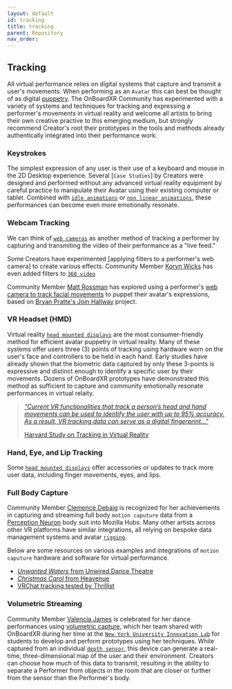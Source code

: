 ```yaml
---
layout: default
id: tracking
title: tracking
parent: Repository
nav_order: 
---
```


## Tracking
All virtual performance relies on digital systems that capture and transmit a user's movements. When performing as an `Avatar` this can best be thought of as digital [puppetry](https://en.wikipedia.org/wiki/Puppetry). The OnBoardXR Community has experimented with a variety of systems and techniques for tracking and expressing a performer's movements in virtual reality and welcome all artists to bring their own creative practive to this emerging medium, but strongly recommend Creator's root their prototypes in the tools and methods already authentically integrated into their performance work.

### Keystrokes
The simplest expression of any user is their use of a keyboard and mouse in the 2D Desktop experience. Several [`Case Studies`] by Creators were designed and performed without any advanced virtual reality equipment by careful practice to manipulate their Avatar using their existing computer or tablet. Combined with [`idle animations`]() or [`non linear animations`](), these performances can become even more emotionally resonate. 

### Webcam Tracking
We can think of [`web cameras`](./glossary-webcam.md) as another method of tracking a performer by capturing and transmiting the video of their performance as a "live feed."

Some Creators have experimented [applying filters to a performer's web camera] to create various effects. Community Member [Koryn Wicks](./koryn-wicks.md) has even added filters to [`360 video`](./glossary-360.md)

Community Member [Matt Rossman](https://mattrossman.com/) has explored using a performer's [web camera to track facial movements](https://twitter.com/sagefreeman/status/1490390398799253510?s=20&t=cd9TFOdiM4IDkOzsjHtu_A) to puppet their avatar's expressions, based on [Bryan Pratte's Join Hallway](https://twitter.com/btp4z7) project. 

### VR Headset (HMD)
Virtual reality [`head mounted displays`](./glossary-hmd.md) are the most consumer-friendly method for efficient avatar puppetry in virtual reality. Many of these systems offer users three (3) points of tracking using hardware worn on the user's face and controllers to be held in each hand. Early studies have already shown that the biometric data captured by only these 3-points is expressive and distinct enough to identify a specific user by their movements. Dozens of OnBoardXR prototypes have demonstrated this method as sufficient to capture and community emotionally resonate performances in virtual relaity.

>[*"Current VR functionalities that track a person’s head and hand movements can be used to identify the user with up to 95% accuracy. As a result, VR tracking data can serve as a digital fingerprint..."*](https://onlabor.org/ready-employee-one-data-privacy-within-the-metaverse/)
>
>[Harvard Study on Tracking in Virtual Reality](https://carrcenter.hks.harvard.edu/files/cchr/files/ccdp_2020-008_brittanheller.pdf)

### Hand, Eye, and Lip Tracking
Some [`head mounted displays`](./glossary-hmd.md) offer accessories or updates to track more user data, including finger movements, eyes, and lips. 

### Full Body Capture
Community Member [Clemence Debaig](./unwired-dance.md) is recognized for her achievements in capturing and streaming full body `motion caputure` data from a [Perception Neuron]() body suit into Mozilla Hubs. Many other artists across other VR platforms have similar integrations, all relying on bespoke data management systems and avatar [`rigging`](./glossary-avatars.md).

Below are some resources on various examples and integrations of `motion caputure` hardware and software for virtual performance. 

- [*Unwanted Waters* from Unwired Dance Theatre](https://www.unwireddancetheatre.com/unwanted-waters-mocap-xr)
- [*Christmas Carol* from Heavenue](https://vimeo.com/662158278)
- [VRChat tracking tested by Thrillist](https://www.youtube.com/watch?v=TfCSKM0MyrQ)

### Volumetric Streaming
Community Member [Valencia James](./volumetric.md) is celebrated for her dance performances using [volumetric capture](https://en.wikipedia.org/wiki/Volumetric_capture), which her team shared with OnBoardXR during her time at the [`New York University Innovation Lab`](./nyu-lab.md) for students to develop and perform prototypes using her techniques. While captured from an individual [`depth sensor`](https://en.wikipedia.org/wiki/Kinect), this device can generate a real-time, three-dimensional map of the user and their environment. Creators can choose how much of this data to transmit, resulting in the ability to separate a Performer from objects in the room that are closer or further from the sensor than the Performer's body.
